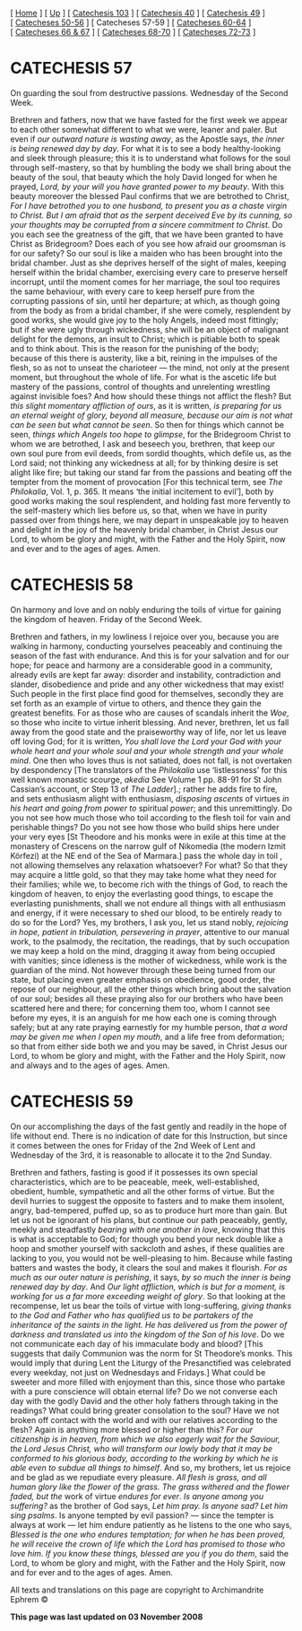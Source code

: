 \[ [Home](index.md) \] \[ [Up](lent.md) \] \[ [Catechesis 103](catechesis_103.md) \] \[ [Catechesis 40](ths40.md) \] \[ [Catechesis 49](catechesis_49.md) \] \[ [Catecheses 50-56](ths50-56.md) \] \[ Catecheses 57-59 \] \[ [Catecheses 60-64](ths60-64.md) \] \[ [Catecheses 66 & 67](ths66-67.md) \] \[ [Catecheses 68-70](ths68-70.md) \] \[ [Catecheses 72-73](ths72-73.md) \]

CATECHESIS 57
=============

On guarding the soul from destructive passions. Wednesday of the Second Week.

Brethren and fathers, now that we have fasted for the first week we appear to each other somewhat different to what we were, leaner and paler. But even if *our outward nature is wasting away*, as the Apostle says, *the inner is being renewed day by day*. For what it is to see a body healthy-looking and sleek through pleasure; this it is to understand what follows for the soul through self-mastery, so that by humbling the body we shall bring about the beauty of the soul, that beauty which the holy David longed for when he prayed, *Lord, by your will you have granted power to my beauty*. With this beauty moreover the blessed Paul confirms that we are betrothed to Christ, *For I have betrothed you to one husband, to present you as a chaste virgin to Christ. But I am afraid that as the serpent deceived Eve by its cunning, so your thoughts may be corrupted from a sincere commitment to Christ*. Do you each see the greatness of the gift, that we have been granted to have Christ as Bridegroom? Does each of you see how afraid our groomsman is for our safety? So our soul is like a maiden who has been brought into the bridal chamber. Just as she deprives herself of the sight of males, keeping herself within the bridal chamber, exercising every care to preserve herself incorrupt, until the moment comes for her marriage, the soul too requires the same behaviour, with every care to keep herself pure from the corrupting passions of sin, until her departure; at which, as though going from the body as from a bridal chamber, if she were comely, resplendent by good works, she would give joy to the holy Angels, indeed most fittingly; but if she were ugly through wickedness, she will be an object of malignant delight for the demons, an insult to Christ; which is pitiable both to speak and to think about. This is the reason for the punishing of the body; because of this there is austerity, like a bit, reining in the impulses of the flesh, so as not to unseat the charioteer — the mind, not only at the present moment, but throughout the whole of life. For what is the ascetic life but mastery of the passions, control of thoughts and unrelenting wrestling against invisible foes? And how should these things not afflict the flesh? But *this slight momentary affliction of ours*, as it is written, *is preparing for us an eternal weight of glory, beyond all measure, because our aim is not what can be seen but what cannot be seen*. So then for things which cannot be seen, *things which Angels too hope to glimpse*, for the Bridegroom Christ to whom we are betrothed, I ask and beseech you, brethren, that keep our own soul pure from evil deeds, from sordid thoughts, which defile us, as the Lord said; not thinking any wickedness at all; for by thinking desire is set alight like fire; but taking our stand far from the passions and beating off the tempter from the moment of provocation \[For this technical term, see *The Philokalia*, Vol. 1, p. 365. It means ‘the initial incitement to evil’\], both by good works making the soul resplendent, and holding fast more fervently to the self-mastery which lies before us, so that, when we have in purity passed over from things here, we may depart in unspeakable joy to heaven and delight in the joy of the heavenly bridal chamber, in Christ Jesus our Lord, to whom be glory and might, with the Father and the Holy Spirit, now and ever and to the ages of ages. Amen.

CATECHESIS 58
=============

On harmony and love and on nobly enduring the toils of virtue for gaining the kingdom of heaven. Friday of the Second Week.

Brethren and fathers, in my lowliness I rejoice over you, because you are walking in harmony, conducting yourselves peaceably and continuing the season of the fast with endurance. And this is for your salvation and for our hope; for peace and harmony are a considerable good in a community, already evils are kept far away: disorder and instability, contradiction and slander, disobedience and pride and any other wickedness that may exist! Such people in the first place find good for themselves, secondly they are set forth as an example of virtue to others, and thence they gain the greatest benefits. For as those who are causes of scandals inherit the *Woe*, so those who incite to virtue inherit blessing. And never, brethren, let us fall away from the good state and the praiseworthy way of life, nor let us leave off loving God; for it is written, *You shall love the Lord your God with your whole heart and your whole soul and your whole strength and your whole mind*. One then who loves thus is not satiated, does not fall, is not overtaken by despondency \[The translators of the *Philokalia* use ‘listlessness’ for this well known monastic scourge, *akedia* See Volume 1 pp. 88-91 for St John Cassian’s account, or Step 13 of *The Ladder*\].; rather he adds fire to fire, and sets enthusiasm alight with enthusiasm, *disposing ascents* of virtues *in his heart and going from power to* spiritual *power*; and this unremittingly. Do you not see how much those who toil according to the flesh toil for vain and perishable things? Do you not see how those who build ships here under your very eyes \[St Theodore and his monks were in exile at this time at the monastery of Crescens on the narrow gulf of Nikomedia (the modern Izmit Körfezi) at the NE end of the Sea of Marmara.\] pass the whole day in toil , not allowing themselves any relaxation whatsoever? For what? So that they may acquire a little gold, so that they may take home what they need for their families; while we, to become rich with the things of God, to reach the kingdom of heaven, to enjoy the everlasting good things, to escape the everlasting punishments, shall we not endure all things with all enthusiasm and energy, if it were necessary to shed our blood, to be entirely ready to do so for the Lord? Yes, my brothers, I ask you, let us stand nobly, *rejoicing in hope, patient in tribulation, persevering in prayer*, attentive to our manual work, to the psalmody, the recitation, the readings, that by such occupation we may keep a hold on the mind, dragging it away from being occupied with vanities; since idleness is the mother of wickedness, while work is the guardian of the mind. Not however through these being turned from our state, but placing even greater emphasis on obedience, good order, the repose of our neighbour, all the other things which bring about the salvation of our soul; besides all these praying also for our brothers who have been scattered here and there; for concerning them too, whom I cannot see before my eyes, it is an anguish for me how each one is coming through safely; but at any rate praying earnestly for my humble person, *that a word may be given me when I open my mouth*, and a life free from deformation; so that from either side both we and you may be saved, in Christ Jesus our Lord, to whom be glory and might, with the Father and the Holy Spirit, now and always and to the ages of ages. Amen.

CATECHESIS 59
=============

On our accomplishing the days of the fast gently and readily in the hope of life without end. There is no indication of date for this Instruction, but since it comes between the ones for Friday of the 2nd Week of Lent and Wednesday of the 3rd, it is reasonable to allocate it to the 2nd Sunday.

Brethren and fathers, fasting is good if it possesses its own special characteristics, which are to be peaceable, meek, well-established, obedient, humble, sympathetic and all the other forms of virtue. But the devil hurries to suggest the opposite to fasters and to make them insolent, angry, bad-tempered, puffed up, so as to produce hurt more than gain. But let us not be ignorant of his plans, but continue our path peaceably, gently, meekly and steadfastly *bearing with one another in love*, knowing that this is what is acceptable to God; for though you bend your neck double like a hoop and smother yourself with sackcloth and ashes, if these qualities are lacking to you, you would not be well-pleasing to him. Because while fasting batters and wastes the body, it clears the soul and makes it flourish. *For as much as our outer nature is perishing*, it says, *by so much the inner is being renewed day by day*. And *Our light affliction, which is but for a moment, is working for us a far more exceeding weight of glory*. So that looking at the recompense, let us bear the toils of virtue with long-suffering, *giving thanks to the God and Father who has qualified us to be partakers of the inheritance of the saints in the light. He has delivered us from the power of darkness and translated us into the kingdom of the Son of his love*. Do we not communicate each day of his immaculate body and blood? \[This suggests that daily Communion was the norm for St Theodore’s monks. This would imply that during Lent the Liturgy of the Presanctified was celebrated every weekday, not just on Wednesdays and Fridays.\] What could be sweeter and more filled with enjoyment than this, since those who partake with a pure conscience will obtain eternal life? Do we not converse each day with the godly David and the other holy fathers through taking in the readings? What could bring greater consolation to the soul? Have we not broken off contact with the world and with our relatives according to the flesh? Again is anything more blessed or higher than this? *For our citizenship is in heaven, from which we also eagerly wait for the Saviour, the Lord Jesus Christ, who will transform our lowly body that it may be conformed to his glorious body, according to the working by which he is able even to subdue all things to himself*. And so, my brothers, let us rejoice and be glad as we repudiate every pleasure. *All flesh is grass, and all human glory like the flower of the grass. The grass withered and the flower faded, but the* work of virtue *endures for ever*. *Is anyone among you suffering?* as the brother of God says, *Let him pray. Is anyone sad? Let him sing psalms*. Is anyone tempted by evil passion? — since the tempter is always at work — let him endure patiently as he listens to the one who says, *Blessed is the one who endures temptation; for when he has been proved, he will receive the crown of life which the Lord has promised to those who love him*. *If you know these things, blessed are you if you do them*, said the Lord, to whom be glory and might, with the Father and the Holy Spirit, now and for ever and to the ages of ages. Amen. 

All texts and translations on this page are copyright to Archimandrite Ephrem ©

**This page was last updated on 03 November 2008**
